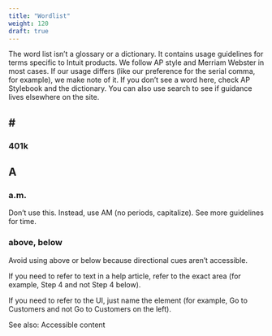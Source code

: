 ```yaml
---
title: "Wordlist"
weight: 120
draft: true
---
```


The word list isn’t a glossary or a dictionary. It contains usage guidelines for terms specific to Intuit products. We follow AP style and Merriam Webster in most cases. If our usage differs (like our preference for the serial comma, for example), we make note of it. If you don’t see a word here, check AP Stylebook and the dictionary. You can also use search to see if guidance lives elsewhere on the site.

## # #
### 401k

## A

### a.m. 
Don’t use this. Instead, use AM (no periods, capitalize). See more guidelines for time.

### above, below
Avoid using above or below because directional cues aren’t accessible.

If you need to refer to text in a help article, refer to the exact area (for example, Step 4 and not Step 4 below).

If you need to refer to the UI, just name the element (for example, Go to Customers and not Go to Customers on the left).

See also: Accessible content